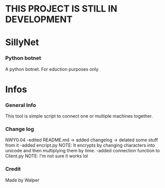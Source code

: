 # THIS PROJECT IS STILL IN DEVELOPMENT

# SillyNet
### Python botnet

A python botnet.
For eduction purposes only.

# Infos
### General Info
This tool is simple script to connect one or multiple machines together.

### Change log
NWY0.04
-edited README.md
    -> added changelog
    -> delated some stuff from it
-added encript.py
    NOTE: It encrypts by changing characters into unicode and then multiplying them by time.
-added connection function to Client.py
    NOTE: I'm not sure it works lol

### Credit
Made by Walper
